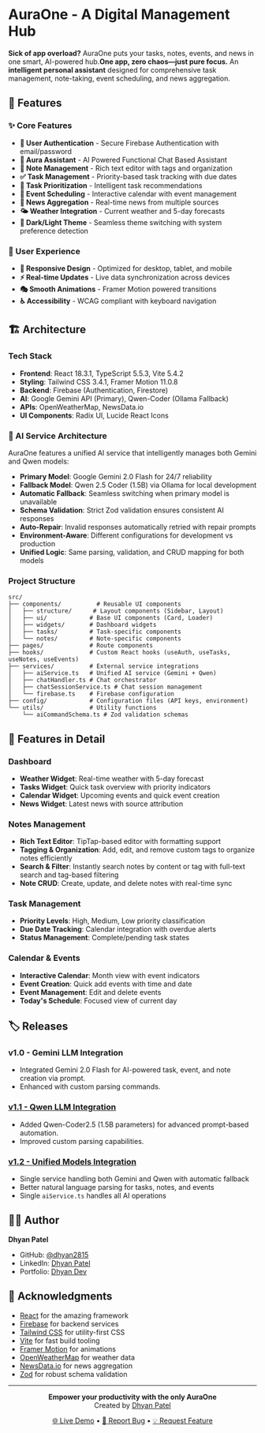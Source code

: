 
# AuraOne - A Digital Management Hub

**Sick of app overload?** AuraOne puts your tasks, notes, events, and news in one smart, AI-powered hub.**One app, zero chaos—just pure focus.**
An **intelligent personal assistant** designed for comprehensive task management, note-taking, event scheduling, and news aggregation.

## 🚀 Features

### ✨ Core Features
- **🔐 User Authentication** - Secure Firebase Authentication with email/password
- **💬 Aura Assistant** - AI Powered Functional Chat Based Assistant
- **📝 Note Management** - Rich text editor with tags and organization
- **✅ Task Management** - Priority-based task tracking with due dates
- **🎯 Task Prioritization** - Intelligent task recommendations
- **📅 Event Scheduling** - Interactive calendar with event management
- **📰 News Aggregation** - Real-time news from multiple sources
- **🌤️ Weather Integration** - Current weather and 5-day forecasts
- **🎨 Dark/Light Theme** - Seamless theme switching with system preference detection

### 🎨 User Experience
- **📱 Responsive Design** - Optimized for desktop, tablet, and mobile
- **⚡ Real-time Updates** - Live data synchronization across devices
- **🎭 Smooth Animations** - Framer Motion powered transitions
- **♿ Accessibility** - WCAG compliant with keyboard navigation

## 🏗️ Architecture

### Tech Stack
- **Frontend**: React 18.3.1, TypeScript 5.5.3, Vite 5.4.2
- **Styling**: Tailwind CSS 3.4.1, Framer Motion 11.0.8
- **Backend**: Firebase (Authentication, Firestore)
- **AI**: Google Gemini API (Primary), Qwen-Coder (Ollama Fallback)
- **APIs**: OpenWeatherMap, NewsData.io
- **UI Components**: Radix UI, Lucide React Icons

### 🤖 AI Service Architecture
AuraOne features a unified AI service that intelligently manages both Gemini and Qwen models:

- **Primary Model**: Google Gemini 2.0 Flash for 24/7 reliability
- **Fallback Model**: Qwen 2.5 Coder (1.5B) via Ollama for local development
- **Automatic Fallback**: Seamless switching when primary model is unavailable
- **Schema Validation**: Strict Zod validation ensures consistent AI responses
- **Auto-Repair**: Invalid responses automatically retried with repair prompts
- **Environment-Aware**: Different configurations for development vs production
- **Unified Logic**: Same parsing, validation, and CRUD mapping for both models

### Project Structure
```
src/
├── components/          # Reusable UI components
│   ├── structure/      # Layout components (Sidebar, Layout)
│   ├── ui/            # Base UI components (Card, Loader)
│   ├── widgets/       # Dashboard widgets
│   ├── tasks/         # Task-specific components
│   └── notes/         # Note-specific components
├── pages/             # Route components
├── hooks/             # Custom React hooks (useAuth, useTasks, useNotes, useEvents)
├── services/          # External service integrations
│   ├── aiService.ts   # Unified AI service (Gemini + Qwen)
│   ├── chatHandler.ts # Chat orchestrator
│   ├── chatSessionService.ts # Chat session management
│   └── firebase.ts    # Firebase configuration
├── config/            # Configuration files (API keys, environment)
└── utils/             # Utility functions
    └── aiCommandSchema.ts # Zod validation schemas
```

## 🎯 Features in Detail

### Dashboard
- **Weather Widget**: Real-time weather with 5-day forecast
- **Tasks Widget**: Quick task overview with priority indicators
- **Calendar Widget**: Upcoming events and quick event creation
- **News Widget**: Latest news with source attribution

### Notes Management
- **Rich Text Editor**: TipTap-based editor with formatting support
- **Tagging & Organization**: Add, edit, and remove custom tags to organize notes efficiently
- **Search & Filter**: Instantly search notes by content or tag with full-text search and tag-based filtering
- **Note CRUD**: Create, update, and delete notes with real-time sync

### Task Management
- **Priority Levels**: High, Medium, Low priority classification
- **Due Date Tracking**: Calendar integration with overdue alerts
- **Status Management**: Complete/pending task states

### Calendar & Events
- **Interactive Calendar**: Month view with event indicators
- **Event Creation**: Quick add events with time and date
- **Event Management**: Edit and delete events
- **Today's Schedule**: Focused view of current day

## 🏷️ Releases

### v1.0 - Gemini LLM Integration
- Integrated Gemini 2.0 Flash for AI-powered task, event, and note creation via prompt.
- Enhanced with custom parsing commands.

### [v1.1 - Qwen LLM Integration](https://github.com/dhyan2815/AuraOne/releases/tag/v1.1-qwen)
- Added Qwen-Coder2.5 (1.5B parameters) for advanced prompt-based automation.
- Improved custom parsing capabilities.

### [v1.2 - Unified Models Integration](https://github.com/dhyan2815/AuraOne/releases/tag/v1.2-unified)
- Single service handling both Gemini and Qwen with automatic fallback
- Better natural language parsing for tasks, notes, and events
- Single `aiService.ts` handles all AI operations


## 👨‍💻 Author

**Dhyan Patel**
- GitHub: [@dhyan2815](https://github.com/dhyan2815)
- LinkedIn: [Dhyan Patel](https://linkedin.com/in/dhyan-patel)
- Portfolio: [Dhyan Dev](https://dhyan-patel.onrender.com)

## 🙏 Acknowledgments

- [React](https://reactjs.org/) for the amazing framework
- [Firebase](https://firebase.google.com/) for backend services
- [Tailwind CSS](https://tailwindcss.com/) for utility-first CSS
- [Vite](https://vitejs.dev/) for fast build tooling
- [Framer Motion](https://www.framer.com/motion/) for animations
- [OpenWeatherMap](https://openweathermap.org/) for weather data
- [NewsData.io](https://newsdata.io/) for news aggregation
- [Zod](https://zod.dev/) for robust schema validation

---

<div align="center">
  <p><strong>Empower your productivity with the only AuraOne</strong><br>Created by <a href="https://github.com/dhyan2815">Dhyan Patel</a></p>
  <p>
    <a href="https://aura-one1.web.app/">🌐 Live Demo</a> •
    <a href="https://github.com/dhyan2815/AuraOne/issues">🐛 Report Bug</a> •
    <a href="https://github.com/dhyan2815/AuraOne/issues">💡 Request Feature</a>
  </p>
</div>

